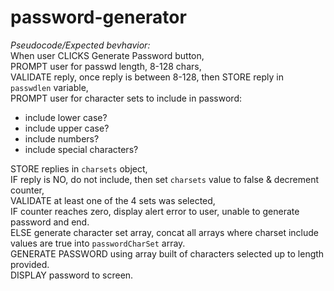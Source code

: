 # password-generator
 
_Pseudocode/Expected bevhavior:_ \
When user CLICKS Generate Password button, \
PROMPT user for passwd length, 8-128 chars, \
VALIDATE reply, once reply is between 8-128, then STORE reply in `passwdlen` variable, \
PROMPT user for character sets to include in password: 
 * include lower case?
 * include upper case?
 * include numbers?
 * include special characters? 

STORE replies in `charsets` object, \
IF reply is NO, do not include, then set `charsets` value to false & decrement counter, \
VALIDATE at least one of the 4 sets was selected, \
IF counter reaches zero, display alert error to user, unable to generate password and end. \
ELSE generate character set array, concat all arrays where charset include values are true into `passwordCharSet` array. \
GENERATE PASSWORD using array built of characters selected up to length provided. \
DISPLAY password to screen. 
